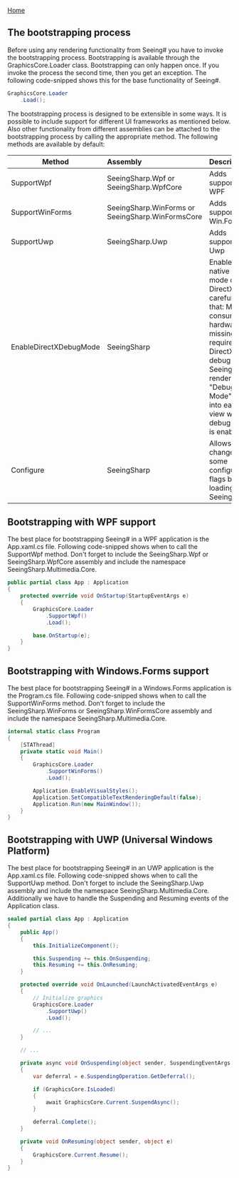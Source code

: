 [Home](../README.md)

## The bootstrapping process
Before using any rendering functionality from Seeing# you have to invoke the bootstrapping process. Bootstrapping is available through the GraphicsCore.Loader class. Bootstrapping can only happen once. If you invoke the process the second time, then you get an exception. The following code-snipped shows this for the base functionality of Seeing#. 

```csharp
GraphicsCore.Loader
    .Load();
```

The bootstrapping process is designed to be extensible in some ways. It is possible to include support for different UI frameworks as mentioned below. Also other functionality from different assemblies can be attached to the bootstrapping process by calling the appropriate method. The following methods are available by default:

|Method                  |Assembly                                          |Description
|------------------------|:-------------------------------------------------|:-----------------------------------
|SupportWpf              |SeeingSharp.Wpf or SeeingSharp.WpfCore            |Adds support for WPF
|SupportWinForms         |SeeingSharp.WinForms or SeeingSharp.WinFormsCore  |Adds support for Win.Forms
|SupportUwp              |SeeingSharp.Uwp                                   |Adds support for Uwp
|EnableDirectXDebugMode  |SeeingSharp                                       |Enables native debug mode of DirectX. Be careful with that: Most of consumer hardware is missing the required DirectX debug dlls. Seeing# renders a "Debug-Mode" hint into each view when debug mode is enabled.
|Configure               |SeeingSharp                                       |Allows to change some configuration flags before loading Seeing#

## Bootstrapping with WPF support
The best place for bootstrapping Seeing# in a WPF application is the App.xaml.cs file. Following code-snipped shows when to call the SupportWpf method. Don't forget to include the SeeingSharp.Wpf or SeeingSharp.WpfCore assembly and include the namespace SeeingSharp.Multimedia.Core.

```csharp
public partial class App : Application
{
    protected override void OnStartup(StartupEventArgs e)
    {
        GraphicsCore.Loader
            .SupportWpf()
            .Load();

        base.OnStartup(e);
    }
}
```

## Bootstrapping with Windows.Forms support
The best place for bootstrapping Seeing# in a Windows.Forms application is the Program.cs file. Following code-snipped shows when to call the SupportWinForms method. Don't forget to include the SeeingSharp.WinForms or SeeingSharp.WinFormsCore assembly and include the namespace SeeingSharp.Multimedia.Core.

```csharp
internal static class Program
{
    [STAThread]
    private static void Main()
    {
        GraphicsCore.Loader
            .SupportWinForms()
            .Load();

        Application.EnableVisualStyles();
        Application.SetCompatibleTextRenderingDefault(false);
        Application.Run(new MainWindow());
    }
}
```
## Bootstrapping with UWP (Universal Windows Platform)
The best place for bootstrapping Seeing# in an UWP application is the App.xaml.cs file. Following code-snipped shows when to call the SupportUwp method. Don't forget to include the SeeingSharp.Uwp assembly and include the namespace SeeingSharp.Multimedia.Core. Additionally we have to handle the Suspending and Resuming events of the Application class.

```csharp
sealed partial class App : Application
{
    public App()
    {
        this.InitializeComponent();

        this.Suspending += this.OnSuspending;
        this.Resuming += this.OnResuming;
    }

    protected override void OnLaunched(LaunchActivatedEventArgs e)
    {
        // Initialize graphics
        GraphicsCore.Loader
            .SupportUwp()
            .Load();

        // ...
    }

    // ...

    private async void OnSuspending(object sender, SuspendingEventArgs e)
    {
        var deferral = e.SuspendingOperation.GetDeferral();

        if (GraphicsCore.IsLoaded)
        {
            await GraphicsCore.Current.SuspendAsync();
        }

        deferral.Complete();
    }

    private void OnResuming(object sender, object e)
    {
        GraphicsCore.Current.Resume();
    }
}
```
